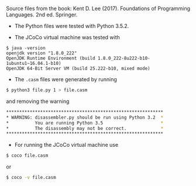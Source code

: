 Source files from the book: Kent D. Lee (2017). Foundations of
Programming Languages. 2nd ed. Springer.

* The Python files were tested with Python 3.5.2.

* The JCoCo virtual machine was tested with

```shell
$ java -version
openjdk version "1.8.0_222"
OpenJDK Runtime Environment (build 1.8.0_222-8u222-b10-1ubuntu1~16.04.1-b10)
OpenJDK 64-Bit Server VM (build 25.222-b10, mixed mode)
```

* The `.casm` files were generated by running
```bash
$ python3 file.py 1 > file.casm
```

and removing the warning

```bash
************************************************************
* WARNING: disassembler.py should be run using Python 3.2  *
*          You are running Python 3.5                      *
*          The disassembly may not be correct.             *
************************************************************
```

* For running the JCoCo virtual machine use

```bash
$ coco file.casm
```
or

```bash
$ coco -v file.casm
```
